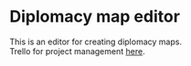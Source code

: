 # Diplomacy map editor
This is an editor for creating diplomacy maps.  
Trello for project management [here](https://trello.com/b/VjPp5e5I/map-editor).
